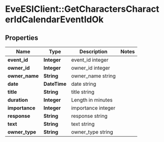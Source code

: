 # EveESIClient::GetCharactersCharacterIdCalendarEventIdOk

## Properties
Name | Type | Description | Notes
------------ | ------------- | ------------- | -------------
**event_id** | **Integer** | event_id integer | 
**owner_id** | **Integer** | owner_id integer | 
**owner_name** | **String** | owner_name string | 
**date** | **DateTime** | date string | 
**title** | **String** | title string | 
**duration** | **Integer** | Length in minutes | 
**importance** | **Integer** | importance integer | 
**response** | **String** | response string | 
**text** | **String** | text string | 
**owner_type** | **String** | owner_type string | 



